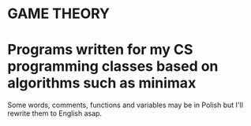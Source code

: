 # GAME THEORY

# Programs written for my CS programming classes based on algorithms such as minimax
 Some words, comments, functions and variables may be in Polish but I'll rewrite them to English asap.
